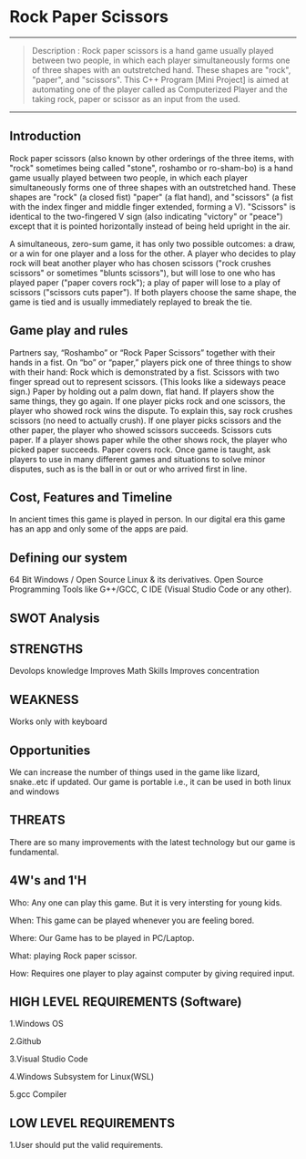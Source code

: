 # Rock Paper Scissors 
---
> Description : Rock paper scissors is a hand game usually played between two people, in which each player simultaneously forms one of three shapes with an outstretched hand.
                These shapes are "rock", "paper", and "scissors". This C++ Program [Mini Project] is aimed at automating one of the player called as Computerized Player and 
                the taking rock, paper or scissor as an input from the used.
---

## Introduction

Rock paper scissors (also known by other orderings of the three items, with "rock" sometimes being called "stone", roshambo or ro-sham-bo) is a hand game 
usually played between two people, in which each player simultaneously forms one of three shapes with an outstretched hand. These shapes are "rock" (a closed fist)
"paper" (a flat hand), and "scissors" (a fist with the index finger and middle finger extended, forming a V). "Scissors" is identical to the two-fingered V sign
(also indicating "victory" or "peace") except that it is pointed horizontally instead of being held upright in the air.

A simultaneous, zero-sum game, it has only two possible outcomes: a draw, or a win for one player and a loss for the other. A player who decides to play rock will
beat another player who has chosen scissors ("rock crushes scissors" or sometimes "blunts scissors"), but will lose to one who has played paper ("paper covers rock"); 
a play of paper will lose to a play of scissors ("scissors cuts paper"). If both players choose the same shape, the game is tied and is usually immediately
replayed to break the tie.

## Game play and rules

Partners say, “Roshambo” or “Rock Paper Scissors” together with their hands in a fist.
On “bo” or “paper,” players pick one of three things to show with their hand:
Rock which is demonstrated by a fist.
Scissors with two finger spread out to represent scissors. (This looks like a sideways peace sign.)
Paper by holding out a palm down, flat hand.
If players show the same things, they go again.
If one player picks rock and one scissors, the player who showed rock wins the dispute. To explain this, say rock crushes scissors (no need to actually crush).
If one player picks scissors and the other paper, the player who showed scissors succeeds. Scissors cuts paper.
If a player shows paper while the other shows rock, the player who picked paper succeeds. Paper covers rock.
Once game is taught, ask players to use in many different games and situations to solve minor disputes, such as is the ball in or out or who arrived first in line.

## Cost, Features and Timeline
In ancient times this game is played in person. In our digital era this game has an app  and only some of the apps are paid. 

## Defining our system

64 Bit Windows / Open Source Linux & its derivatives.
Open Source Programming Tools like G++/GCC, C IDE (Visual Studio Code or any other).


## SWOT Analysis

## STRENGTHS
Devolops knowledge
Improves Math Skills
Improves concentration
## WEAKNESS
Works only with keyboard

## Opportunities
We can increase the number of things used in the game like lizard, snake..etc if updated.
Our game is portable i.e., it can be used in both linux and windows

## THREATS
There are so many improvements with the latest technology but our game is fundamental.


## 4W's and 1'H
Who:
Any one can play this game. But it is very intersting for young kids.

When:
This game can be played whenever you are feeling bored.

Where:
Our Game has to be played in PC/Laptop.

What:
playing Rock paper scissor.

How:
Requires one player to play against computer by giving required input.

## HIGH LEVEL REQUIREMENTS (Software)
1.Windows OS

2.Github

3.Visual Studio Code

4.Windows Subsystem for Linux(WSL)

5.gcc Compiler


## LOW LEVEL REQUIREMENTS
1.User should put the valid requirements.

